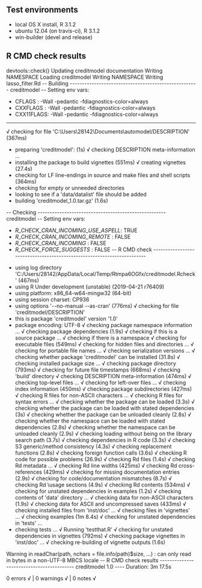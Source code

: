 ## Test environments
* local OS X install, R 3.1.2
* ubuntu 12.04 (on travis-ci), R 3.1.2
* win-builder (devel and release)

## R CMD check results

 devtools::check()
Updating creditmodel documentation
Writing NAMESPACE
Loading creditmodel
Writing NAMESPACE
Writing lasso_filter.Rd
-- Building ----------------------------------------------------- creditmodel --
Setting env vars:
* CFLAGS    : -Wall -pedantic -fdiagnostics-color=always
* CXXFLAGS  : -Wall -pedantic -fdiagnostics-color=always
* CXX11FLAGS: -Wall -pedantic -fdiagnostics-color=always
--------------------------------------------------------------------------------
√  checking for file 'C:\Users\28142\Documents\automodel/DESCRIPTION' (367ms)
-  preparing 'creditmodel': (1s)
√  checking DESCRIPTION meta-information ... 
-  installing the package to build vignettes (551ms)
√  creating vignettes (27.4s)
-  checking for LF line-endings in source and make files and shell scripts (364ms)
-  checking for empty or unneeded directories
-  looking to see if a 'data/datalist' file should be added
-  building 'creditmodel_1.0.tar.gz' (1.6s)
  

-- Checking ----------------------------------------------------- creditmodel --
Setting env vars:
* _R_CHECK_CRAN_INCOMING_USE_ASPELL_: TRUE
* _R_CHECK_CRAN_INCOMING_REMOTE_    : FALSE
* _R_CHECK_CRAN_INCOMING_           : FALSE
* _R_CHECK_FORCE_SUGGESTS_          : FALSE
-- R CMD check -----------------------------------------------------------------------
-  using log directory 'C:/Users/28142/AppData/Local/Temp/Rtmpa6OGfx/creditmodel.Rcheck' (467ms)
-  using R Under development (unstable) (2019-04-21 r76409)
-  using platform: x86_64-w64-mingw32 (64-bit)
-  using session charset: CP936
-  using options '--no-manual --as-cran' (776ms)
√  checking for file 'creditmodel/DESCRIPTION'
-  this is package 'creditmodel' version '1.0'
-  package encoding: UTF-8
√  checking package namespace information ... 
√  checking package dependencies (1.9s)
√  checking if this is a source package ... 
√  checking if there is a namespace
√  checking for executable files (549ms)
√  checking for hidden files and directories ... 
√  checking for portable file names ... 
√  checking serialization versions ... 
√  checking whether package 'creditmodel' can be installed (31.8s)
√  checking installed package size ... 
√  checking package directory (793ms)
√  checking for future file timestamps (668ms)
√  checking 'build' directory
√  checking DESCRIPTION meta-information (474ms)
√  checking top-level files ...
√  checking for left-over files ... 
√  checking index information (450ms)
√  checking package subdirectories (427ms)
√  checking R files for non-ASCII characters ... 
√  checking R files for syntax errors ... 
√  checking whether the package can be loaded (3.3s)
√  checking whether the package can be loaded with stated dependencies (3s)
√  checking whether the package can be unloaded cleanly (2.8s)
√  checking whether the namespace can be loaded with stated dependencies (2.8s)
√  checking whether the namespace can be unloaded cleanly (2.9s)
√  checking loading without being on the library search path (3.7s)
√  checking dependencies in R code (3.3s)
√  checking S3 generic/method consistency (4.3s)
√  checking replacement functions (2.8s)
√  checking foreign function calls (3.6s)
√  checking R code for possible problems (26.9s)
√  checking Rd files (1.4s)
√  checking Rd metadata ... 
√  checking Rd line widths (425ms)
√  checking Rd cross-references (429ms)
√  checking for missing documentation entries (2.9s)
√  checking for code/documentation mismatches (8.7s)
√  checking Rd \usage sections (4.9s)
√  checking Rd contents (534ms)
√  checking for unstated dependencies in examples (1.2s)
√  checking contents of 'data' directory ...
√  checking data for non-ASCII characters (1.9s)
√  checking data for ASCII and uncompressed saves (433ms)
√  checking installed files from 'inst/doc' ... 
√  checking files in 'vignettes' ... 
√  checking examples (1m 8.4s)
√  checking for unstated dependencies in 'tests' ... 
-  checking tests ...
√  Running 'testthat.R'
√  checking for unstated dependencies in vignettes (792ms)
√  checking package vignettes in 'inst/doc' ...
√  checking re-building of vignette outputs (1.6s)
  
   

Warning in readChar(path, nchars = file.info(path)$size, ...) :
  can only read in bytes in a non-UTF-8 MBCS locale
-- R CMD check results ------------------------------------------ creditmodel 1.0 ----
Duration: 3m 17.5s

0 errors √ | 0 warnings √ | 0 notes √